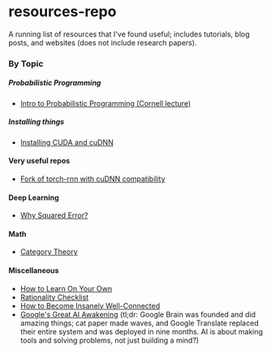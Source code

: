 # resources-repo
A running list of resources that I've found useful; includes tutorials, blog posts, and websites (does not include research papers).

### By Topic

##### Probabilistic Programming
* [Intro to Probabilistic Programming (Cornell lecture)](https://www.cs.cornell.edu/Courses/cs4110/2016fa/lectures/lecture33.html)

##### Installing things
* [Installing CUDA and cuDNN](http://www.pyimagesearch.com/2016/07/04/how-to-install-cuda-toolkit-and-cudnn-for-deep-learning/)

#### Very useful repos
* [Fork of torch-rnn with cuDNN compatibility](https://github.com/ngimel/torch-rnn#cudnn-support-optional)

#### Deep Learning
* [Why Squared Error?](http://www.benkuhn.net/squared)

#### Math
* [Category Theory](https://arxiv.org/pdf/1612.09375v1.pdf)

#### Miscellaneous 
* [How to Learn On Your Own](https://metacademy.org/roadmaps/rgrosse/learn_on_your_own)
* [Rationality Checklist](http://rationality.org/resources/rationality-checklist)
* [How to Become Insanely Well-Connected](http://firstround.com/review/how-to-become-insanely-well-connected/)
* [Google's Great AI Awakening](https://www.nytimes.com/2016/12/14/magazine/the-great-ai-awakening.html) (tl;dr: Google Brain was founded and did amazing things; cat paper made waves, and Google Translate replaced their entire system and was deployed in nine months. AI is about making tools and solving problems, not just building a mind?)
